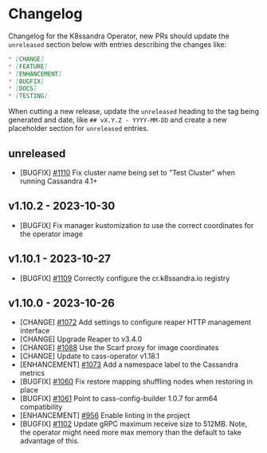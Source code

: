 # Changelog

Changelog for the K8ssandra Operator, new PRs should update the `unreleased` section below with entries describing the changes like:

```markdown
* [CHANGE]
* [FEATURE]
* [ENHANCEMENT]
* [BUGFIX]
* [DOCS]
* [TESTING]
```

When cutting a new release, update the `unreleased` heading to the tag being generated and date, like `## vX.Y.Z - YYYY-MM-DD` and create a new placeholder section for  `unreleased` entries.

## unreleased

* [BUGFIX] [#1110](https://github.com/k8ssandra/k8ssandra-operator/issues/1110) Fix cluster name being set to "Test Cluster" when running Cassandra 4.1+

## v1.10.2 - 2023-10-30

* [BUGFIX] Fix manager kustomization to use the correct coordinates for the operator image

## v1.10.1 - 2023-10-27

* [BUGFIX] [#1109](https://github.com/k8ssandra/k8ssandra-operator/issues/1109) Correctly configure the cr.k8ssandra.io registry

## v1.10.0 - 2023-10-26

* [CHANGE] [#1072](https://github.com/k8ssandra/k8ssandra-operator/issues/1072) Add settings to configure reaper HTTP management interface
* [CHANGE] Upgrade Reaper to v3.4.0
* [CHANGE] [#1088](https://github.com/k8ssandra/k8ssandra-operator/issues/1088) Use the Scarf proxy for image coordinates
* [CHANGE] Update to cass-operator v1.18.1
* [ENHANCEMENT] [#1073](https://github.com/k8ssandra/k8ssandra-operator/issues/1073) Add a namespace label to the Cassandra metrics 
* [BUGFIX] [#1060](https://github.com/k8ssandra/k8ssandra-operator/issues/1060) Fix restore mapping shuffling nodes when restoring in place
* [BUGFIX] [#1061](https://github.com/k8ssandra/k8ssandra-operator/issues/1061) Point to cass-config-builder 1.0.7 for arm64 compatibility
* [ENHANCEMENT] [#956](https://github.com/k8ssandra/k8ssandra-operator/issues/956) Enable linting in the project
* [BUGFIX] [#1102](https://github.com/k8ssandra/k8ssandra-operator/issues/1102) Update gRPC maximum receive size to 512MB. Note, the operator might need more max memory than the default to take advantage of this.
